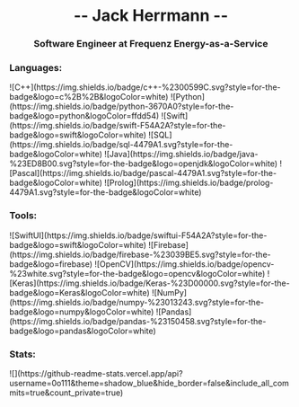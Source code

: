 <h1 align="center">-- Jack Herrmann --</h1>
<h3 align="center">Software Engineer at Frequenz Energy-as-a-Service</h3>

<h3 align="left">Languages:</h3>
![C++](https://img.shields.io/badge/c++-%2300599C.svg?style=for-the-badge&logo=c%2B%2B&logoColor=white)
![Python](https://img.shields.io/badge/python-3670A0?style=for-the-badge&logo=python&logoColor=ffdd54)
![Swift](https://img.shields.io/badge/swift-F54A2A?style=for-the-badge&logo=swift&logoColor=white)
![SQL](https://img.shields.io/badge/sql-4479A1.svg?style=for-the-badge&logoColor=white)
![Java](https://img.shields.io/badge/java-%23ED8B00.svg?style=for-the-badge&logo=openjdk&logoColor=white)
![Pascal](https://img.shields.io/badge/pascal-4479A1.svg?style=for-the-badge&logoColor=white)
![Prolog](https://img.shields.io/badge/prolog-4479A1.svg?style=for-the-badge&logoColor=white)

<h3 align="left">Tools:</h3>
![SwiftUI](https://img.shields.io/badge/swiftui-F54A2A?style=for-the-badge&logo=swift&logoColor=white)
![Firebase](https://img.shields.io/badge/firebase-%23039BE5.svg?style=for-the-badge&logo=firebase)
![OpenCV](https://img.shields.io/badge/opencv-%23white.svg?style=for-the-badge&logo=opencv&logoColor=white)
![Keras](https://img.shields.io/badge/Keras-%23D00000.svg?style=for-the-badge&logo=Keras&logoColor=white)
![NumPy](https://img.shields.io/badge/numpy-%23013243.svg?style=for-the-badge&logo=numpy&logoColor=white)
![Pandas](https://img.shields.io/badge/pandas-%23150458.svg?style=for-the-badge&logo=pandas&logoColor=white)

<h3 align="left">Stats:</h3>
![](https://github-readme-stats.vercel.app/api?username=0o111&theme=shadow_blue&hide_border=false&include_all_commits=true&count_private=true)<br/>

